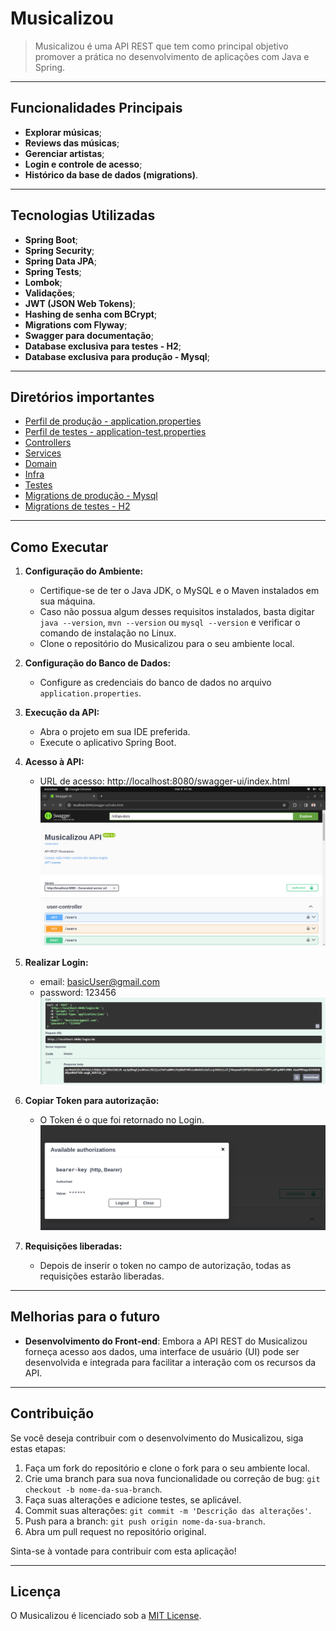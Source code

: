 # Musicalizou

> Musicalizou é uma API REST que tem como principal objetivo promover a prática no desenvolvimento de aplicações com Java e Spring.


---
## Funcionalidades Principais

- **Explorar músicas**;
- **Reviews das músicas**;
- **Gerenciar artistas**;
- **Login e controle de acesso**;
- **Histórico da base de dados (migrations)**.


---
## Tecnologias Utilizadas

- **Spring Boot**; 
- **Spring Security**;
- **Spring Data JPA**;
- **Spring Tests**;
- **Lombok**;
- **Validações**;
- **JWT (JSON Web Tokens)**;
- **Hashing de senha com BCrypt**;
- **Migrations com Flyway**;
- **Swagger para documentação**;
- **Database exclusiva para testes - H2**;
- **Database exclusiva para produção - Mysql**;


---
## Diretórios importantes

- [Perfil de produção - application.properties](src/main/resources/application.properties)
- [Perfil de testes - application-test.properties](src/test/resources/application-test.properties)
- [Controllers](src/main/java/com/music/review/app/controllers)
- [Services](src/main/java/com/music/review/app/services)
- [Domain](src/main/java/com/music/review/app/domain)
- [Infra](src/main/java/com/music/review/app/infra)
- [Testes](src/test/java/com/music/review/app/controllers)
- [Migrations de produção - Mysql](src/main/resources/db/migration/mysql)
- [Migrations de testes - H2](src/main/resources/db/migration/h2)

---
## Como Executar

1. **Configuração do Ambiente:**
    - Certifique-se de ter o Java JDK, o MySQL e o Maven instalados em sua máquina.
    - Caso não possua algum desses requisitos instalados, basta digitar `java --version`, `mvn --version` ou `mysql --version` e verificar o comando de instalação no Linux.
    - Clone o repositório do Musicalizou para o seu ambiente local.

2. **Configuração do Banco de Dados:**
    - Configure as credenciais do banco de dados no arquivo `application.properties`.

3. **Execução da API:**
    - Abra o projeto em sua IDE preferida.
    - Execute o aplicativo Spring Boot.

4. **Acesso à API:**
    - URL de acesso: http://localhost:8080/swagger-ui/index.html
    ![telaInicial](images/telaInicialSwagger.png)

5. **Realizar Login:**
    - email: basicUser@gmail.com
    - password: 123456
    ![loginExample](images/loginExample.png)

7. **Copiar Token para autorização:**
   - O Token é o que foi retornado
    no Login.
    ![tokenExample](images/tokenExample.png)

9. **Requisições liberadas:**
    - Depois de inserir o token no campo de autorização,
    todas as requisições estarão liberadas.

---
## Melhorias para o futuro

- **Desenvolvimento do Front-end**: Embora a API REST do Musicalizou forneça acesso aos dados, uma interface de usuário (UI) pode ser desenvolvida e integrada para facilitar a interação com os recursos da API.

---
## Contribuição

Se você deseja contribuir com o desenvolvimento do Musicalizou, siga estas etapas:

1. Faça um fork do repositório e clone o fork para o seu ambiente local.
2. Crie uma branch para sua nova funcionalidade ou correção de bug: `git checkout -b nome-da-sua-branch`.
3. Faça suas alterações e adicione testes, se aplicável.
4. Commit suas alterações: `git commit -m 'Descrição das alterações'`.
5. Push para a branch: `git push origin nome-da-sua-branch`.
6. Abra um pull request no repositório original.

Sinta-se à vontade para contribuir com esta aplicação!


---
## Licença

O Musicalizou é licenciado sob a [MIT License](LICENSE).
